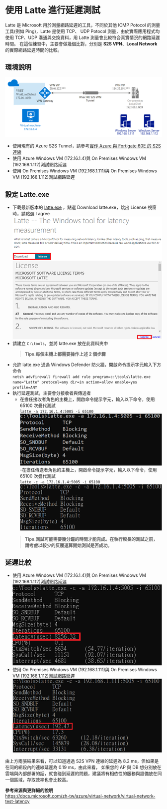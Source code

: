 # 使用 Latte 進行延遲測試
Latte 是 Microsoft 用於測量網路延遲的工具，不同於其他 ICMP Potocol 的測量工具(例如 Ping)，Latte 是使用 TCP、
UDP Potocol 測量，由於實際應用程式均使用 TCP、UDP 溝通與交換資料，用 Latte 測量會比較符合真實情況的網路延遲時間。
在這個練習中，主要會做幾個比對，分別是 **S2S VPN**、**Local Network** 的實際網路延遲時間的比較。<br>

## 環境說明
 ![GITHUB](https://github.com/BrianHsing/Azure-Virtual-Network-Gateway/blob/master/latency-test-latte/image/lab.PNG "lab")<br>
 - 使用現有的 Azure S2S Tunnel，請參考[實作 Azure 與 Fortigate 60E 的 S2S 連線](https://github.com/BrianHsing/Azure-Virtual-Network-Gateway/tree/master/S2S/Fortigate) <br>
 - 使用 Azure Windows VM (172.16.1.4)與 On Premises Windows VM (192.168.1.112)測試網路延遲<br>
 - 使用 On Premises Windows VM (192.168.1.111)與 On Premises Windows VM (192.168.1.112)測試網路延遲<br>

## 設定 Latte.exe
 - 下載最新版本的 [latte.exe](https://gallery.technet.microsoft.com/Latte-The-Windows-tool-for-ac33093b) ，點選 Download latte.exe，跳出 License 視窗時，請點選 I agree<br>
 ![GITHUB](https://github.com/BrianHsing/Azure-Virtual-Network-Gateway/blob/master/latency-test-latte/image/latte1.PNG "latte1")<br>
 ![GITHUB](https://github.com/BrianHsing/Azure-Virtual-Network-Gateway/blob/master/latency-test-latte/image/latte2.PNG "latte2")<br>
 - 請建立 `C:\tools`，並將 latte.exe 放在此資料夾中<br>
	> **Tips.每個主機上都需要操作上述 2 個步驟** <br>
 - 允許 latte.exe 通過 Windows Defender 防火牆，開啟命令提示字元輸入下方命令<br>
 `netsh advfirewall firewall add rule program=c:\tools\latte.exe name="Latte" protocol=any dir=in action=allow enable=yes profile=ANY`
 - 執行延遲測試，主要會分接收者與傳送者<br>
	- 在擔任接收者角色的主機上，開啟命令提示字元，輸入以下命令，使用 65100 次疊代測試<br>
	`latte -a 172.16.1.4:5005 -i 65100`<br>
	 ![GITHUB](https://github.com/BrianHsing/Azure-Virtual-Network-Gateway/blob/master/latency-test-latte/image/latte3.PNG "latte3")<br>
	-在擔任傳送者角色的主機上，開啟命令提示字元，輸入以下命令，使用 65100 次疊代測試<br>
	`latte -c -a 172.16.1.4:5005 -i 65100`<br>
	 ![GITHUB](https://github.com/BrianHsing/Azure-Virtual-Network-Gateway/blob/master/latency-test-latte/image/latte4.PNG "latte4")<br>
	> **Tips.測試可能需要幾分鐘的時間才能完成。在執行較長的測試之前，請考慮以較少的反覆運算開始測試是否成功。** <br>

## 延遲比較

 - 使用 Azure Windows VM (172.16.1.4)與 On Premises Windows VM (192.168.1.112)測試網路延遲<br>
 ![GITHUB](https://github.com/BrianHsing/Azure-Virtual-Network-Gateway/blob/master/latency-test-latte/image/latte.PNG "latte")<br>
 - 使用 On Premises Windows VM (192.168.1.111)與 On Premises Windows VM (192.168.1.112)測試網路延遲<br>
 ![GITHUB](https://github.com/BrianHsing/Azure-Virtual-Network-Gateway/blob/master/latency-test-latte/image/latte0.PNG "latte0")<br>

由上方兩張結果來看，可以知道通過 S2S VPN 連線的延遲為 8.2 ms，但如果是在同的網段內的連線延遲為 0.19 ms，由此來看，
如果您的 AP 與 DB 想分別放在雲端與內部部署的話，就會碰到延遲的問題，建議將有相依性的服務與設備放在同一個區域，存取效率也會比較高。<br>

**參考來源與更詳細的說明**<br>
https://docs.microsoft.com/zh-tw/azure/virtual-network/virtual-network-test-latency<br>
